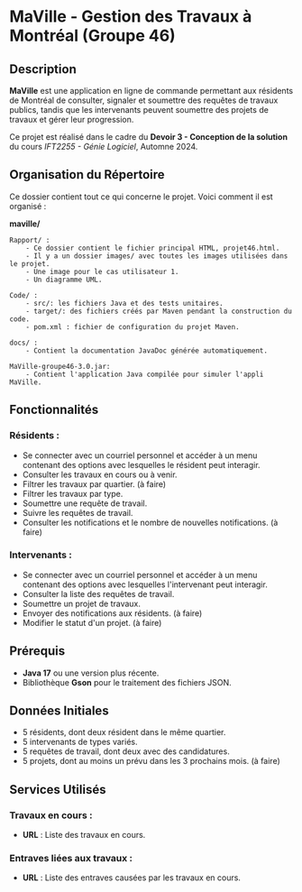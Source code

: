# MaVille - Gestion des Travaux à Montréal (Groupe 46)

## Description
**MaVille** est une application en ligne de commande permettant aux résidents de Montréal de consulter, signaler et soumettre des requêtes de travaux publics, tandis que les intervenants peuvent soumettre des projets de travaux et gérer leur progression.

Ce projet est réalisé dans le cadre du **Devoir 3 - Conception de la solution** du cours *IFT2255 - Génie Logiciel*, Automne 2024.

## Organisation du Répertoire

Ce dossier contient tout ce qui concerne le projet. Voici comment il est organisé :

**maville/**

    Rapport/ :
        - Ce dossier contient le fichier principal HTML, projet46.html.
        - Il y a un dossier images/ avec toutes les images utilisées dans le projet.
        - Une image pour le cas utilisateur 1.
        - Un diagramme UML.

    Code/ :
        - src/: les fichiers Java et des tests unitaires.
        - target/: des fichiers créés par Maven pendant la construction du code.
        - pom.xml : fichier de configuration du projet Maven.

    docs/ :
        - Contient la documentation JavaDoc générée automatiquement.

    MaVille-groupe46-3.0.jar:
        - Contient l'application Java compilée pour simuler l'appli MaVille.

## Fonctionnalités

### Résidents :
- Se connecter avec un courriel personnel et accéder à un menu contenant des options avec lesquelles le résident peut interagir.
- Consulter les travaux en cours ou à venir.
- Filtrer les travaux par quartier. (à faire)
- Filtrer les travaux par type.
- Soumettre une requête de travail.
- Suivre les requêtes de travail.
- Consulter les notifications et le nombre de nouvelles notifications. (à faire)

### Intervenants :
- Se connecter avec un courriel personnel et accéder à un menu contenant des options avec lesquelles l'intervenant peut interagir.
- Consulter la liste des requêtes de travail.
- Soumettre un projet de travaux.
- Envoyer des notifications aux résidents. (à faire)
- Modifier le statut d'un projet. (à faire)

## Prérequis
- **Java 17** ou une version plus récente.
- Bibliothèque **Gson** pour le traitement des fichiers JSON.

## Données Initiales
- 5 résidents, dont deux résident dans le même quartier.
- 5 intervenants de types variés.
- 5 requêtes de travail, dont deux avec des candidatures.
- 5 projets, dont au moins un prévu dans les 3 prochains mois. (à faire)

## Services Utilisés
### Travaux en cours :
- **URL** : Liste des travaux en cours.

### Entraves liées aux travaux :
- **URL** : Liste des entraves causées par les travaux en cours.
